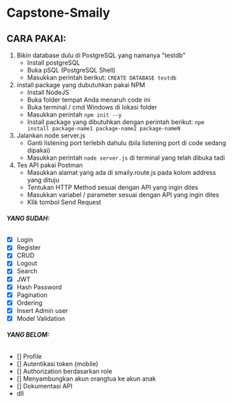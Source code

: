 # Capstone-Smaily

## CARA PAKAI:
1. Bikin database dulu di PostgreSQL yang namanya "testdb"
   - Install postgreSQL
   - Buka pSQL (PostgreSQL Shell)
   - Masukkan perintah berikut: ```CREATE DATABASE testdb```
2. install package yang dubutuhkan pakai NPM
   - Install NodeJS
   - Buka folder tempat Anda menaruh code ini
   - Buka terminal / cmd Windows di lokasi folder
   - Masukkan perintah ```npm init --y```
   - Install package yang dibutuhkan dengan perintah berikut: ```npm install package-name1 package-name2 package-nameN```
4. Jalankan node server.js
   - Ganti listening port terlebih dahulu (bila listening port di code sedang dipakai)
   - Masukkan perintah ```node server.js``` di terminal yang telah dibuka tadi
5. Tes API pakai Postman
   - Masukkan alamat yang ada di smaily.route.js pada kolom address yang dituju
   - Tentukan HTTP Method sesuai dengan API yang ingin dites
   - Masukkan variabel / parameter sesuai dengan API yang ingin dites
   - Klik tombol Send Request

###### **YANG SUDAH:**
- [x] Login
- [x] Register
- [x] CRUD
- [x] Logout
- [x] Search
- [x] JWT
- [x] Hash Password
- [x] Pagination
- [x] Ordering
- [x] Insert Admin user
- [x] Model Validation

###### **YANG BELOM:**
- [] Profile
- [] Autentikasi token (mobile)
- [] Authorization berdasarkan role
- [] Menyambungkan akun orangtua ke akun anak
- [] Dokumentasi API
- dll
